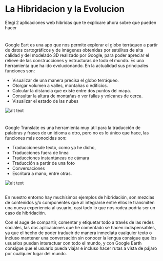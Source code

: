 # La Hibridacion y la Evolucion

Elegi 2 aplicaciones web hibridas que te explicare ahora sobre que pueden hacer

#
  
Google Eart es una app que nos permite explorar el globo terráqueo a partir de datos cartográficos y de imágenes obtenidas por satélites de alta calidad y del modelado 3D realizado por Google, para poder apreciar el relieve de las construcciones y estructuras de todo el mundo.
Es una herramienta que ha ido evolucionando. En la actualidad sus principales funciones son:

* Visualizar de una manera precisa el globo terráqueo.
* Otorgar volumen a valles, montañas o edificios.
* Calcular la distancia que existe entre dos puntos del mapa.
* Consultar la altura de montañas o ver fallas y volcanes de cerca.
* Visualizar el estado de las nubes

![alt text](https://th.bing.com/th/id/R.d3f397957853c556ffecc72055fc5a1e?rik=qU45a8yXTAcnpA&pid=ImgRaw&r=0)
#

Google Translate es una herramienta muy útil para la traducción de palabras y frases de un idioma a otro, pero no es lo único que hace, las funciones más conocidas son:
* Traduccionesde texto, como ya he dicho,
* Traducciones fuera de línea
* Traducciones instantáneas de cámara
* Traducción a partir de una foto
* Conversaciones
* Escritura a mano, entre otras.

![alt text](https://elcomercio.pe/resizer/DM_thh8atu5yCyYeR4Nhn5_vCUs=/620x0/smart/filters:format(jpeg):quality(75)/arc-anglerfish-arc2-prod-elcomercio.s3.amazonaws.com/public/J6IB56QAMZHC7F6CCTPMXCHASI.jpg)

##

En nuestro entorno hay muchísimos ejemplos de hibridación, son mezclas de contenidos y/o componentes que al integrarse entre ellos le transmiten una nueva experiencia al usuario, casi todo lo que nos rodea podría ser un caso de hibridación.

Con el auge de compartir, comentar y etiquetar todo a través de las redes sociales, las dos aplicaciones que he comentado se hacen indispensables, ya que el hecho de poder traducir de manera inmediata cualquier texto o incluso mantener una conversación sin conocer la lengua consigue que los usuarios puedan interactuar con todo el mundo, y con Google Earth consigue que el usuario pueda viajar e incluso hacer rutas a vista de pájaro por cualquier lugar del mundo.
